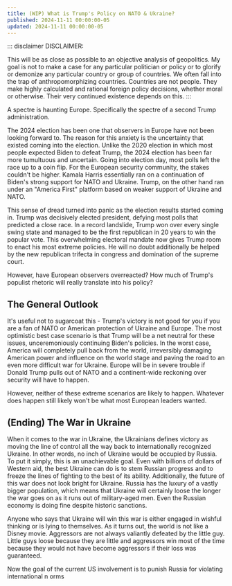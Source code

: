 ```yaml
---
title: (WIP) What is Trump's Policy on NATO & Ukraine?
published: 2024-11-11 00:00:00-05
updated: 2024-11-11 00:00:00-05
---
```


::: disclaimer 
DISCLAIMER:

This will be as close as possible to an objective analysis of geopolitics. My goal is not to make a case for any particular politician or policy or to glorify or demonize any particular country or group of countries. We often fall into the trap of anthropomorphizing countries. Countries are not people. They make highly calculated and rational foreign policy decisions, whether moral or otherwise. Their very continued existence depends on this.
:::

A spectre is haunting Europe. Specifically the spectre of a second Trump administration.

The 2024 election has been one that observers in Europe have not been looking forward to. The reason for this anxiety is the uncertainty that existed coming into the election. Unlike the 2020 election in which most people expected Biden to defeat Trump, the 2024 election has been far more tumultuous and uncertain. Going into election day, most polls left the race up to a coin flip. For the European security community, the stakes couldn't be higher. Kamala Harris essentially ran on a continuation of Biden's strong support for NATO and Ukraine. Trump, on the other hand ran under an "America First" platform based on weaker support of Ukraine and NATO.

This sense of dread turned into panic as the election results started coming in. Trump was decisively elected president, defying most polls that predicted a close race. In a record landslide, Trump won over every single swing state and managed to be the first republican in 20 years to win the popular vote. This overwhelming electoral mandate now gives Trump room to enact his most extreme policies. He will no doubt additionally be helped by the new republican trifecta in congress and domination of the supreme court.

However, have European observers overreacted? How much of Trump's populist rhetoric will really translate into his policy?

## The General Outlook

It's useful not to sugarcoat this - Trump's victory is not good for you if you are a fan of NATO or American protection of Ukraine and Europe. The most optimistic best case scenario is that Trump will be a net neutral for these issues, unceremoniously continuing Biden's policies. In the worst case, America will completely pull back from the world, irreversibly damaging American power and influence on the world stage and paving the road to an even more difficult war for Ukraine. Europe will be in severe trouble if Donald Trump pulls out of NATO and a continent-wide reckoning over security will have to happen. 

However, neither of these extreme scenarios are likely to happen. Whatever does happen still likely won't be what most European leaders wanted.

## (Ending) The War in Ukraine

When it comes to the war in Ukraine, the Ukrainians defines victory as moving the line of control all the way back to internationally recognized Ukraine. In other words, no inch of Ukraine would be occupied by Russia. To put it simply, this is an unachievable goal. Even with billions of dollars of Western aid, the best Ukraine can do is to stem Russian progress and to freeze the lines of fighting to the best of its ability. Additionally, the future of this war does not look bright for Ukraine. Russia has the luxury of a vastly bigger population, which means that Ukraine will certainly loose the longer the war goes on as it runs out of military-aged men. Even the Russian economy is doing fine despite historic sanctions. 

Anyone who says that Ukraine will win this war is either engaged in wishful thinking or is lying to themselves. As it turns out, the world is not like a Disney movie. Aggressors are not always valiantly defeated by the little guy. Little guys loose because they are little and aggressors win most of the time because they would not have become aggressors if their loss was guaranteed. 

Now the goal of the current US involvement is to punish Russia for violating international n orms
